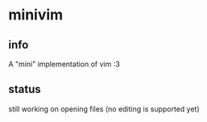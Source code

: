 # minivim

## info

A "mini" implementation of vim :3

## status

still working on opening files (no editing is supported yet)
